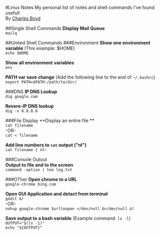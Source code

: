 #Linux Notes
My personal list of notes and shell commands I've found usefull  
By [Charles Boyd](http://charlesboyd.me/?ref=github-linuxnotes)  


##Single Shell Commands
**Display Mail Queue**  
`mailq`  


##United Shell Commands 
###Environment
**Show one environment variable** (This example: $HOME)  
`echo $HOME`  

**Show all  environment variables**  
`env`  

**PATH var save change** (Add the following line to the end of `~/.bashrc`)  
`export PATH=$PATH:/path/to/dir/`  


###DNS
**IP DNS Lookup**  
`dig google.com`  

**Revere-IP DNS lookup**  
`dig -x 8.8.8.8`  


###File Display
**Display an entire file **  
`cat filename`  
-OR-  
`cat < filename`  

**Add line numbers to `cat` output ("nl")**  
`cat filename | nl~`


###Console Outout  
**Output to file and to the screen**  
`command -option | tee log.txt`


###OTher
**Open chrome to a URL**  
`google-chrome bing.com`  

**Open GUI Application and detact from terminal**  
`gedit &!`  
-OR-  
`nohup google-chrome $urltoopen </dev/null &>/dev/null &!`  

**Save output to a bash variable** (Example command: `ls -l`)  
`OUTPUT="$(ls -1)"`  
`echo "${OUTPUT}"`  

